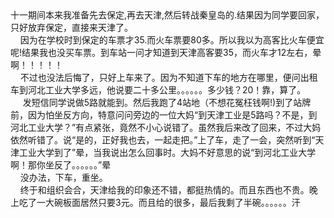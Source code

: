 <div id="sina_keyword_ad_area2" class="articalContent  ">
			<div>
十一期间本来我准备先去保定,再去天津,然后转战秦皇岛的.结果因为同学要回家，只好放弃保定，直接来天津了。</DIV>
<div>
&nbsp;<wbr>&nbsp;<wbr>&nbsp;<wbr>&nbsp;<wbr>
因为在学校时到保定的车票才35.而火车票要80多。所以我以为高客比火车便宜呢!结果我也没买车票。到车站一问才知道到天津高客要35，而火车才12左右，晕啊！！！！！</DIV>
<div>
&nbsp;<wbr>&nbsp;<wbr>&nbsp;<wbr>&nbsp;<wbr>
不过也没法后悔了，只好上车来了。因为不知道下车的地方在哪里，便问出租车到河北工业大学多远，他说要二十多公里。。。。。。多少钱？20！靠，算了。</DIV>
<div>
&nbsp;<wbr>&nbsp;<wbr>&nbsp;<wbr>&nbsp;<wbr>&nbsp;<wbr>
发短信同学说做5路就能到。然后我跑了4站地（不想花冤枉钱啊!)到了站牌前，因为怕坐反方向，特意问问旁边的一位大妈“到天津工业是5路吗？不是，到河北工业大学？”有点紧张，竟然不小心说错了。虽然我后来改了回来，不过大妈依然听错了。说“是的，正好我也去，一起走把。”上了车，走了一会，突然听到“天津工业大学到了”晕，当我说出怎么回事时。大妈不好意思的说“到河北工业大学啊！那你坐反了。。。。。。”晕</DIV>
<div>
&nbsp;<wbr>&nbsp;<wbr>&nbsp;<wbr>&nbsp;<wbr>
没办法，下车，重坐。</DIV>
<div>
&nbsp;<wbr>&nbsp;<wbr>&nbsp;<wbr>&nbsp;<wbr>
终于和组织会合，天津给我的印象还不错，都挺热情的。而且东西也不贵。晚上吃了一大碗板面居然只要3元。而且给的很多，最后我剩了半碗。。。。。。汗</DIV>							
		</div>